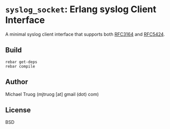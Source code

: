 `syslog_socket`: Erlang syslog Client Interface
===============================================

A minimal syslog client interface that supports both
[RFC3164](https://tools.ietf.org/html/rfc3164) and
[RFC5424](https://tools.ietf.org/html/rfc5424).

Build
-----

    rebar get-deps
    rebar compile

Author
------

Michael Truog (mjtruog [at] gmail (dot) com)

License
-------

BSD

